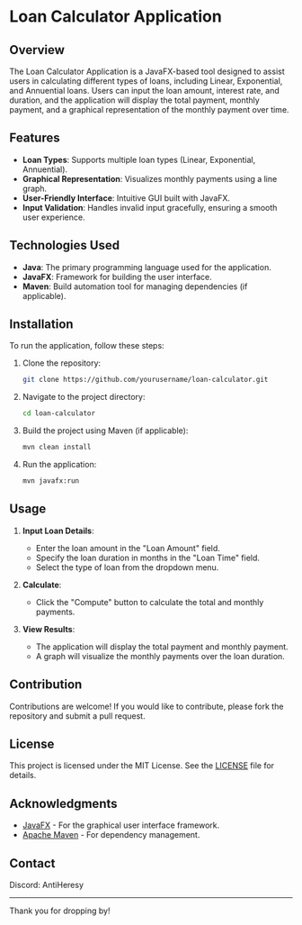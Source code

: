 # Loan Calculator Application

## Overview

The Loan Calculator Application is a JavaFX-based tool designed to assist users in calculating different types of loans, including Linear, Exponential, and Annuential loans. Users can input the loan amount, interest rate, and duration, and the application will display the total payment, monthly payment, and a graphical representation of the monthly payment over time.

## Features

- **Loan Types**: Supports multiple loan types (Linear, Exponential, Annuential).
- **Graphical Representation**: Visualizes monthly payments using a line graph.
- **User-Friendly Interface**: Intuitive GUI built with JavaFX.
- **Input Validation**: Handles invalid input gracefully, ensuring a smooth user experience.

## Technologies Used

- **Java**: The primary programming language used for the application.
- **JavaFX**: Framework for building the user interface.
- **Maven**: Build automation tool for managing dependencies (if applicable).

## Installation

To run the application, follow these steps:

1. Clone the repository:
    ```bash
    git clone https://github.com/yourusername/loan-calculator.git
    ```

2. Navigate to the project directory:
    ```bash
    cd loan-calculator
    ```

3. Build the project using Maven (if applicable):
    ```bash
    mvn clean install
    ```

4. Run the application:
    ```bash
    mvn javafx:run
    ```

## Usage

1. **Input Loan Details**:
   - Enter the loan amount in the "Loan Amount" field.
   - Specify the loan duration in months in the "Loan Time" field.
   - Select the type of loan from the dropdown menu.

2. **Calculate**:
   - Click the "Compute" button to calculate the total and monthly payments.

3. **View Results**:
   - The application will display the total payment and monthly payment.
   - A graph will visualize the monthly payments over the loan duration.

## Contribution

Contributions are welcome! If you would like to contribute, please fork the repository and submit a pull request.

## License

This project is licensed under the MIT License. See the [LICENSE](LICENSE) file for details.

## Acknowledgments

- [JavaFX](https://openjfx.io/) - For the graphical user interface framework.
- [Apache Maven](https://maven.apache.org/) - For dependency management.

## Contact

Discord: AntiHeresy

---

Thank you for dropping by!
